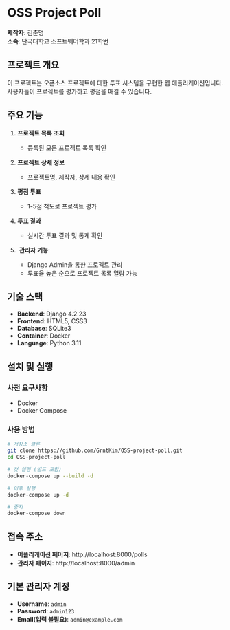 # OSS Project Poll

**제작자**: 김준명 \
**소속**: 단국대학교 소프트웨어학과 21학번

## 프로젝트 개요

이 프로젝트는 오픈소스 프로젝트에 대한 투표 시스템을 구현한 웹 애플리케이션입니다. 사용자들이 프로젝트를 평가하고 평점을 매길 수 있습니다.

## 주요 기능

1.  **프로젝트 목록 조회**
    - 등록된 모든 프로젝트 목록 확인

2.  **프로젝트 상세 정보**
    - 프로젝트명, 제작자, 상세 내용 확인

3.  **평점 투표**
    - 1-5점 척도로 프로젝트 평가

4.  **투표 결과**
    - 실시간 투표 결과 및 통계 확인

5. ️ **관리자 기능**: 
    - Django Admin을 통한 프로젝트 관리
    - 투표율 높은 순으로 프로젝트 목록 열람 가능

## 기술 스택

- **Backend**: Django 4.2.23
- **Frontend**: HTML5, CSS3
- **Database**: SQLite3
- **Container**: Docker
- **Language**: Python 3.11

## 설치 및 실행

### 사전 요구사항

- Docker
- Docker Compose

### 사용 방법

```bash
# 저장소 클론
git clone https://github.com/GrntKim/OSS-project-poll.git
cd OSS-project-poll

# 첫 실행 (빌드 포함)
docker-compose up --build -d

# 이후 실행
docker-compose up -d

# 중지
docker-compose down
```


## 접속 주소

- **어플리케이션 페이지**: http://localhost:8000/polls
- **관리자 페이지**: http://localhost:8000/admin

## 기본 관리자 계정
- **Username**: `admin`
- **Password**: `admin123`
- **Email(입력 불필요)**: `admin@example.com`